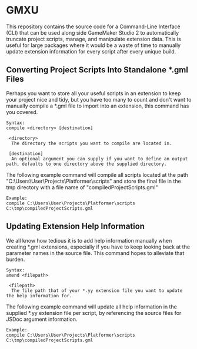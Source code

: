 # GMXU

This repository contains the source code for a Command-Line Interface (CLI) that can be used along side GameMaker Studio 2 to automatically truncate project scripts, manage, and manipulate extension data. This is useful for large packages where it would be a waste of time to manually update extension information for every script after every unique build.

## Converting Project Scripts Into Standalone *.gml Files
Perhaps you want to store all your useful scripts in an extension to keep your project nice and tidy, but you have too many to count and don't want to manually compile a *.gml file to import into an extension, this command has you covered.
```
Syntax:
compile <directory> [destination]

 <directory>
  The directory the scripts you want to compile are located in.
  
 [destination]
  An optional argument you can supply if you want to define an output path, defaults to one directory above the supplied directory.
```
The following example command will compile all scripts located at the path "C:\Users\User\Projects\Platformer\scripts" and store the final file in the tmp directory with a file name of "compiledProjectScripts.gml"
```
Example:
compile C:\Users\User\Projects\Platformer\scripts C:\tmp\compiledProjectScripts.gml
```

## Updating Extension Help Information
We all know how tedious it is to add help information manually when creating *.gml extensions, especially if you have to keep looking back at the parameter names in the source file. This command hopes to alleviate that burden.
```
Syntax:
amend <filepath>

 <filepath>
  The file path that of your *.yy extension file you want to update the help information for.
```
The following example command will update all help information in the supplied *.yy extension file per script, by referencing the source files for JSDoc argument information.
```
Example:
compile C:\Users\User\Projects\Platformer\scripts C:\tmp\compiledProjectScripts.gml
```